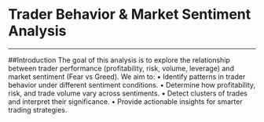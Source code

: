 # Trader Behavior & Market Sentiment Analysis
<hr>

##Introduction
The goal of this analysis is to explore the relationship between trader performance (profitability, risk, volume, leverage) and market sentiment (Fear vs Greed). We aim to:
•	Identify patterns in trader behavior under different sentiment conditions.
•	Determine how profitability, risk, and trade volume vary across sentiments.
•	Detect clusters of trades and interpret their significance.
•	Provide actionable insights for smarter trading strategies.
